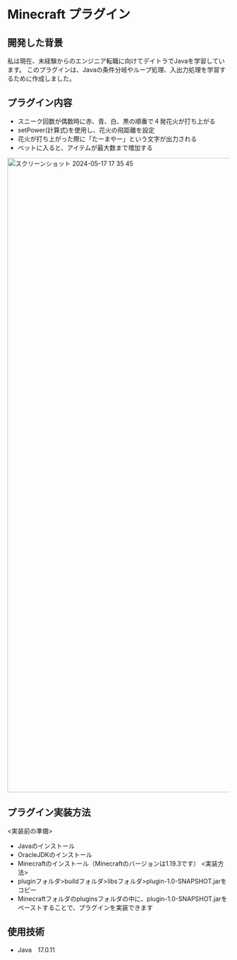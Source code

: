 # Minecraft プラグイン


**開発した背景**
---
私は現在、未経験からのエンジニア転職に向けてデイトラでJavaを学習しています。
このプラグインは、Javaの条件分岐やループ処理、入出力処理を学習するために作成しました。


**プラグイン内容**
---
* スニーク回数が偶数時に赤、青、白、黒の順番で４発花火が打ち上がる
* setPower(計算式)を使用し、花火の飛距離を設定
* 花火が打ち上がった際に「たーまやー」という文字が出力される
* ベットに入ると、アイテムが最大数まで増加する
  
<img width="1440" alt="スクリーンショット 2024-05-17 17 35 45" src="https://github.com/matuikohei/plugin/assets/135627017/65106b6f-c2d3-4014-87ee-cf654da2f63c">


**プラグイン実装方法**
---
<実装前の準備>
* Javaのインストール
* OracleJDKのインストール
* Minecraftのインストール（Minecraftのバージョンは1.19.3です）
<実装方法>
* pluginフォルダ>buildフォルダ>libsフォルダ>plugin-1.0-SNAPSHOT.jarをコピー
* Minecraftフォルダのpluginsフォルダの中に、plugin-1.0-SNAPSHOT.jarをペーストすることで、プラグインを実装できます

**使用技術**
---
* Java　17.0.11

